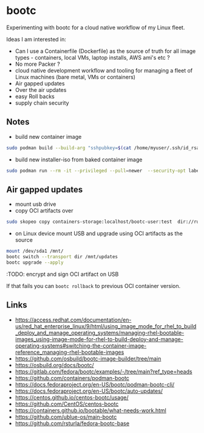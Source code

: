 # bootc

Experimenting with bootc for a cloud native workflow of my Linux fleet.

Ideas I am interested in:

* Can I use a Containerfile (Dockerfile) as the source of truth for all image types - containers, local VMs, laptop installs, AWS ami's etc ?
* No more Packer ?
* cloud native development workflow and tooling for managing a fleet of Linux machines (bare metal, VMs or containers)
* Air gapped updates
* Over the air updates
* easy Roll backs
* supply chain security

## Notes

* build new container image
```bash
sudo podman build --build-arg "sshpubkey=$(cat /home/myuser/.ssh/id_rsa.pub)" -t localhost/bootc-user:test .
```

* build new installer-iso from baked container image
```bash
sudo podman run --rm -it --privileged --pull=newer  --security-opt label=type:unconfined_t -v $(pwd)/output:/output -v /var/lib/containers/storage:/var/lib/containers/storage quay.io/centos-bootc/bootc-image-builder:latest --type iso --target-arch amd64 --local localhost/bootc-user:test
```

## Air gapped updates

* mount usb drive
* copy OCI artifacts over
```bash
sudo skopeo copy containers-storage:localhost/bootc-user:test  dir://run/media/lunix/1f5f80f1-07f5-4257-b463-8be038de7ed1/updates`
```
* on Linux device mount USB and upgrade using OCI artifacts as the source
```bash
mount /dev/sda1 /mnt/
bootc switch --transport dir /mnt/updates
bootc upgrade --apply
```
:TODO: encrypt and sign OCI artifact on USB

If that fails you can `bootc rollback` to previous OCI container version.

## Links

* https://access.redhat.com/documentation/en-us/red_hat_enterprise_linux/9/html/using_image_mode_for_rhel_to_build_deploy_and_manage_operating_systems/managing-rhel-bootable-images_using-image-mode-for-rhel-to-build-deploy-and-manage-operating-systems#switching-the-container-image-reference_managing-rhel-bootable-images
* https://github.com/osbuild/bootc-image-builder/tree/main
* https://osbuild.org/docs/bootc/
* https://gitlab.com/fedora/bootc/examples/-/tree/main?ref_type=heads
* https://github.com/containers/podman-bootc
* https://docs.fedoraproject.org/en-US/bootc/podman-bootc-cli/
* https://docs.fedoraproject.org/en-US/bootc/auto-updates/
* https://centos.github.io/centos-bootc/usage/
* https://github.com/CentOS/centos-bootc
* https://containers.github.io/bootable/what-needs-work.html
* https://github.com/ublue-os/main-bootc
* https://github.com/rsturla/fedora-bootc-base
